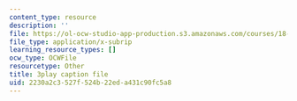 ```yaml
---
content_type: resource
description: ''
file: https://ol-ocw-studio-app-production.s3.amazonaws.com/courses/18-03sc-differential-equations-fall-2011/2230a2c3527f524b22eda431c90fc5a8_LjqUV6vqwkg.srt
file_type: application/x-subrip
learning_resource_types: []
ocw_type: OCWFile
resourcetype: Other
title: 3play caption file
uid: 2230a2c3-527f-524b-22ed-a431c90fc5a8
---
```

